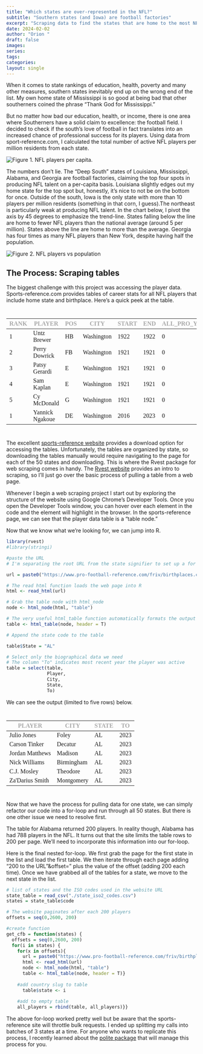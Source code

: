 ```yaml
---
title: "Which states are over-represented in the NFL?"
subtitle: "Southern states (and Iowa) are football factories"
excerpt: "Scraping data to find the states that are home to the most NFL players per capita"
date: 2024-02-02
author: "Orion "
draft: false
images:
series:
tags:
categories:
layout: single
---
```


When it comes to state rankings of education, health, poverty and many other measures, southern states inevitably end up on the wrong end of the list. My own home state of Mississippi is so good at being bad that other southerners coined the phrase “Thank God for Mississippi.”

But no matter how bad our education, health, or income, there is one area where Southerners have a solid claim to excellence: the football field. I decided to check if the south’s love of football in fact translates into an increased chance of professional success for its players. Using data from sport-reference.com, I calculated the total number of active NFL players per million residents from each state.

![Figure 1. NFL players per capita.](img/fig1_map.png)

The numbers don’t lie. The “Deep South” states of Louisiana, Mississippi, Alabama, and Georgia are football factories, claiming the top four spots in producing NFL talent on a per-capita basis. Louisiana slightly edges out my home state for the top spot but, honestly, it’s nice to not be on the bottom for once. Outside of the south, Iowa is the only state with more than 10 players per million residents (something in that corn, I guess).The northeast is particularly weak at producing NFL talent. In the chart below, I pivot the axis by 45 degrees to emphasize the trend-line. States falling below the line are home to fewer NFL players than the national average (around 5 per million). States above the line are home to more than the average. Georgia has four times as many NFL players than New York, despite having half the population.

![Figure 2. NFL players vs population](img/fig2_scatter.png)

## The Process: Scraping tables

The biggest challenge with this project was accessing the player data. Sports-reference.com provides tables of career stats for all NFL players that include home state and birthplace. Here’s a quick peek at the table.

<div id="swawbknfol" style="padding-left:0px;padding-right:0px;padding-top:10px;padding-bottom:10px;overflow-x:auto;overflow-y:auto;width:auto;height:auto;">
<style>@import url("https://fonts.googleapis.com/css2?family=Source+Sans+Pro:ital,wght@0,100;0,200;0,300;0,400;0,500;0,600;0,700;0,800;0,900;1,100;1,200;1,300;1,400;1,500;1,600;1,700;1,800;1,900&display=swap");
@import url("https://fonts.googleapis.com/css2?family=Libre+Franklin:ital,wght@0,100;0,200;0,300;0,400;0,500;0,600;0,700;0,800;0,900;1,100;1,200;1,300;1,400;1,500;1,600;1,700;1,800;1,900&display=swap");
@import url("https://fonts.googleapis.com/css2?family=Source+Sans+Pro:ital,wght@0,100;0,200;0,300;0,400;0,500;0,600;0,700;0,800;0,900;1,100;1,200;1,300;1,400;1,500;1,600;1,700;1,800;1,900&display=swap");
#swawbknfol table {
  font-family: system-ui, 'Segoe UI', Roboto, Helvetica, Arial, sans-serif, 'Apple Color Emoji', 'Segoe UI Emoji', 'Segoe UI Symbol', 'Noto Color Emoji';
  -webkit-font-smoothing: antialiased;
  -moz-osx-font-smoothing: grayscale;
}

#swawbknfol thead, #swawbknfol tbody, #swawbknfol tfoot, #swawbknfol tr, #swawbknfol td, #swawbknfol th {
  border-style: none;
}

#swawbknfol p {
  margin: 0;
  padding: 0;
}

#swawbknfol .gt_table {
  display: table;
  border-collapse: collapse;
  line-height: normal;
  margin-left: auto;
  margin-right: auto;
  color: #333333;
  font-size: 16px;
  font-weight: normal;
  font-style: normal;
  background-color: #FFFFFF;
  width: auto;
  border-top-style: none;
  border-top-width: 2px;
  border-top-color: #A8A8A8;
  border-right-style: none;
  border-right-width: 2px;
  border-right-color: #D3D3D3;
  border-bottom-style: solid;
  border-bottom-width: 2px;
  border-bottom-color: #A8A8A8;
  border-left-style: none;
  border-left-width: 2px;
  border-left-color: #D3D3D3;
}

#swawbknfol .gt_caption {
  padding-top: 4px;
  padding-bottom: 4px;
}

#swawbknfol .gt_title {
  color: #333333;
  font-size: 125%;
  font-weight: initial;
  padding-top: 4px;
  padding-bottom: 4px;
  padding-left: 5px;
  padding-right: 5px;
  border-bottom-color: #FFFFFF;
  border-bottom-width: 0;
}

#swawbknfol .gt_subtitle {
  color: #333333;
  font-size: 85%;
  font-weight: initial;
  padding-top: 3px;
  padding-bottom: 5px;
  padding-left: 5px;
  padding-right: 5px;
  border-top-color: #FFFFFF;
  border-top-width: 0;
}

#swawbknfol .gt_heading {
  background-color: #FFFFFF;
  text-align: left;
  border-bottom-color: #FFFFFF;
  border-left-style: none;
  border-left-width: 1px;
  border-left-color: #D3D3D3;
  border-right-style: none;
  border-right-width: 1px;
  border-right-color: #D3D3D3;
}

#swawbknfol .gt_bottom_border {
  border-bottom-style: none;
  border-bottom-width: 2px;
  border-bottom-color: #D3D3D3;
}

#swawbknfol .gt_col_headings {
  border-top-style: none;
  border-top-width: 2px;
  border-top-color: #D3D3D3;
  border-bottom-style: none;
  border-bottom-width: 1px;
  border-bottom-color: #334422;
  border-left-style: none;
  border-left-width: 1px;
  border-left-color: #D3D3D3;
  border-right-style: none;
  border-right-width: 1px;
  border-right-color: #D3D3D3;
}

#swawbknfol .gt_col_heading {
  color: #333333;
  background-color: #FFFFFF;
  font-size: 12px;
  font-weight: normal;
  text-transform: inherit;
  border-left-style: none;
  border-left-width: 1px;
  border-left-color: #D3D3D3;
  border-right-style: none;
  border-right-width: 1px;
  border-right-color: #D3D3D3;
  vertical-align: bottom;
  padding-top: 5px;
  padding-bottom: 6px;
  padding-left: 5px;
  padding-right: 5px;
  overflow-x: hidden;
}

#swawbknfol .gt_column_spanner_outer {
  color: #333333;
  background-color: #FFFFFF;
  font-size: 12px;
  font-weight: normal;
  text-transform: inherit;
  padding-top: 0;
  padding-bottom: 0;
  padding-left: 4px;
  padding-right: 4px;
}

#swawbknfol .gt_column_spanner_outer:first-child {
  padding-left: 0;
}

#swawbknfol .gt_column_spanner_outer:last-child {
  padding-right: 0;
}

#swawbknfol .gt_column_spanner {
  border-bottom-style: none;
  border-bottom-width: 1px;
  border-bottom-color: #334422;
  vertical-align: bottom;
  padding-top: 5px;
  padding-bottom: 5px;
  overflow-x: hidden;
  display: inline-block;
  width: 100%;
}

#swawbknfol .gt_spanner_row {
  border-bottom-style: hidden;
}

#swawbknfol .gt_group_heading {
  padding-top: 8px;
  padding-bottom: 8px;
  padding-left: 5px;
  padding-right: 5px;
  color: #333333;
  background-color: #FFFFFF;
  font-size: 100%;
  font-weight: initial;
  text-transform: inherit;
  border-top-style: solid;
  border-top-width: 2px;
  border-top-color: #D3D3D3;
  border-bottom-style: solid;
  border-bottom-width: 2px;
  border-bottom-color: #D3D3D3;
  border-left-style: none;
  border-left-width: 1px;
  border-left-color: #D3D3D3;
  border-right-style: none;
  border-right-width: 1px;
  border-right-color: #D3D3D3;
  vertical-align: middle;
  text-align: left;
}

#swawbknfol .gt_empty_group_heading {
  padding: 0.5px;
  color: #333333;
  background-color: #FFFFFF;
  font-size: 100%;
  font-weight: initial;
  border-top-style: solid;
  border-top-width: 2px;
  border-top-color: #D3D3D3;
  border-bottom-style: solid;
  border-bottom-width: 2px;
  border-bottom-color: #D3D3D3;
  vertical-align: middle;
}

#swawbknfol .gt_from_md > :first-child {
  margin-top: 0;
}

#swawbknfol .gt_from_md > :last-child {
  margin-bottom: 0;
}

#swawbknfol .gt_row {
  padding-top: 7px;
  padding-bottom: 7px;
  padding-left: 5px;
  padding-right: 5px;
  margin: 10px;
  border-top-style: solid;
  border-top-width: 1px;
  border-top-color: #D3D3D3;
  border-left-style: none;
  border-left-width: 1px;
  border-left-color: #D3D3D3;
  border-right-style: none;
  border-right-width: 1px;
  border-right-color: #D3D3D3;
  vertical-align: middle;
  overflow-x: hidden;
}

#swawbknfol .gt_stub {
  color: #333333;
  background-color: #FFFFFF;
  font-size: 100%;
  font-weight: initial;
  text-transform: inherit;
  border-right-style: solid;
  border-right-width: 2px;
  border-right-color: #D3D3D3;
  padding-left: 5px;
  padding-right: 5px;
}

#swawbknfol .gt_stub_row_group {
  color: #333333;
  background-color: #FFFFFF;
  font-size: 100%;
  font-weight: initial;
  text-transform: inherit;
  border-right-style: solid;
  border-right-width: 2px;
  border-right-color: #D3D3D3;
  padding-left: 5px;
  padding-right: 5px;
  vertical-align: top;
}

#swawbknfol .gt_row_group_first td {
  border-top-width: 2px;
}

#swawbknfol .gt_row_group_first th {
  border-top-width: 2px;
}

#swawbknfol .gt_summary_row {
  color: #333333;
  background-color: #FFFFFF;
  text-transform: inherit;
  padding-top: 8px;
  padding-bottom: 8px;
  padding-left: 5px;
  padding-right: 5px;
}

#swawbknfol .gt_first_summary_row {
  border-top-style: solid;
  border-top-color: #D3D3D3;
}

#swawbknfol .gt_first_summary_row.thick {
  border-top-width: 2px;
}

#swawbknfol .gt_last_summary_row {
  padding-top: 8px;
  padding-bottom: 8px;
  padding-left: 5px;
  padding-right: 5px;
  border-bottom-style: solid;
  border-bottom-width: 2px;
  border-bottom-color: #D3D3D3;
}

#swawbknfol .gt_grand_summary_row {
  color: #333333;
  background-color: #FFFFFF;
  text-transform: inherit;
  padding-top: 8px;
  padding-bottom: 8px;
  padding-left: 5px;
  padding-right: 5px;
}

#swawbknfol .gt_first_grand_summary_row {
  padding-top: 8px;
  padding-bottom: 8px;
  padding-left: 5px;
  padding-right: 5px;
  border-top-style: double;
  border-top-width: 6px;
  border-top-color: #D3D3D3;
}

#swawbknfol .gt_last_grand_summary_row_top {
  padding-top: 8px;
  padding-bottom: 8px;
  padding-left: 5px;
  padding-right: 5px;
  border-bottom-style: double;
  border-bottom-width: 6px;
  border-bottom-color: #D3D3D3;
}

#swawbknfol .gt_striped {
  background-color: rgba(128, 128, 128, 0.05);
}

#swawbknfol .gt_table_body {
  border-top-style: none;
  border-top-width: 2px;
  border-top-color: #D3D3D3;
  border-bottom-style: solid;
  border-bottom-width: 2px;
  border-bottom-color: #FFFFFF;
}

#swawbknfol .gt_footnotes {
  color: #333333;
  background-color: #FFFFFF;
  border-bottom-style: none;
  border-bottom-width: 2px;
  border-bottom-color: #D3D3D3;
  border-left-style: none;
  border-left-width: 2px;
  border-left-color: #D3D3D3;
  border-right-style: none;
  border-right-width: 2px;
  border-right-color: #D3D3D3;
}

#swawbknfol .gt_footnote {
  margin: 0px;
  font-size: 90%;
  padding-top: 4px;
  padding-bottom: 4px;
  padding-left: 5px;
  padding-right: 5px;
}

#swawbknfol .gt_sourcenotes {
  color: #333333;
  background-color: #FFFFFF;
  border-bottom-style: none;
  border-bottom-width: 2px;
  border-bottom-color: #D3D3D3;
  border-left-style: none;
  border-left-width: 2px;
  border-left-color: #D3D3D3;
  border-right-style: none;
  border-right-width: 2px;
  border-right-color: #D3D3D3;
}

#swawbknfol .gt_sourcenote {
  font-size: 90%;
  padding-top: 4px;
  padding-bottom: 4px;
  padding-left: 5px;
  padding-right: 5px;
}

#swawbknfol .gt_left {
  text-align: left;
}

#swawbknfol .gt_center {
  text-align: center;
}

#swawbknfol .gt_right {
  text-align: right;
  font-variant-numeric: tabular-nums;
}

#swawbknfol .gt_font_normal {
  font-weight: normal;
}

#swawbknfol .gt_font_bold {
  font-weight: bold;
}

#swawbknfol .gt_font_italic {
  font-style: italic;
}

#swawbknfol .gt_super {
  font-size: 65%;
}

#swawbknfol .gt_footnote_marks {
  font-size: 75%;
  vertical-align: 0.4em;
  position: initial;
}

#swawbknfol .gt_asterisk {
  font-size: 100%;
  vertical-align: 0;
}

#swawbknfol .gt_indent_1 {
  text-indent: 5px;
}

#swawbknfol .gt_indent_2 {
  text-indent: 10px;
}

#swawbknfol .gt_indent_3 {
  text-indent: 15px;
}

#swawbknfol .gt_indent_4 {
  text-indent: 20px;
}

#swawbknfol .gt_indent_5 {
  text-indent: 25px;
}
</style>
<table class="gt_table" data-quarto-disable-processing="false" data-quarto-bootstrap="false">
  <thead>
    <tr class="gt_col_headings">
      <th class="gt_col_heading gt_columns_bottom_border gt_right" rowspan="1" colspan="1" style="color: #A9A9A9; font-family: 'Source Sans Pro'; text-transform: uppercase;" scope="col" id="rank">rank</th>
      <th class="gt_col_heading gt_columns_bottom_border gt_left" rowspan="1" colspan="1" style="color: #A9A9A9; font-family: 'Source Sans Pro'; text-transform: uppercase;" scope="col" id="player">player</th>
      <th class="gt_col_heading gt_columns_bottom_border gt_left" rowspan="1" colspan="1" style="color: #A9A9A9; font-family: 'Source Sans Pro'; text-transform: uppercase;" scope="col" id="pos">pos</th>
      <th class="gt_col_heading gt_columns_bottom_border gt_left" rowspan="1" colspan="1" style="color: #A9A9A9; font-family: 'Source Sans Pro'; text-transform: uppercase;" scope="col" id="city">city</th>
      <th class="gt_col_heading gt_columns_bottom_border gt_right" rowspan="1" colspan="1" style="color: #A9A9A9; font-family: 'Source Sans Pro'; text-transform: uppercase;" scope="col" id="start">start</th>
      <th class="gt_col_heading gt_columns_bottom_border gt_right" rowspan="1" colspan="1" style="color: #A9A9A9; font-family: 'Source Sans Pro'; text-transform: uppercase;" scope="col" id="end">end</th>
      <th class="gt_col_heading gt_columns_bottom_border gt_right" rowspan="1" colspan="1" style="color: #A9A9A9; font-family: 'Source Sans Pro'; text-transform: uppercase;" scope="col" id="all_pro_yrs">all_pro_yrs</th>
      <th class="gt_col_heading gt_columns_bottom_border gt_right" rowspan="1" colspan="1" style="color: #A9A9A9; font-family: 'Source Sans Pro'; text-transform: uppercase;" scope="col" id="pro_bowl_yrs">pro_bowl_yrs</th>
      <th class="gt_col_heading gt_columns_bottom_border gt_right" rowspan="1" colspan="1" style="color: #A9A9A9; font-family: 'Source Sans Pro'; text-transform: uppercase;" scope="col" id="starter_yrs">starter_yrs</th>
      <th class="gt_col_heading gt_columns_bottom_border gt_right" rowspan="1" colspan="1" style="color: #A9A9A9; font-family: 'Source Sans Pro'; text-transform: uppercase;" scope="col" id="w_av">w_av</th>
      <th class="gt_col_heading gt_columns_bottom_border gt_right" rowspan="1" colspan="1" style="color: #A9A9A9; font-family: 'Source Sans Pro'; text-transform: uppercase;" scope="col" id="games">games</th>
      <th class="gt_col_heading gt_columns_bottom_border gt_right" rowspan="1" colspan="1" style="color: #A9A9A9; font-family: 'Source Sans Pro'; text-transform: uppercase;" scope="col" id="passed_cmp">passed_cmp</th>
      <th class="gt_col_heading gt_columns_bottom_border gt_right" rowspan="1" colspan="1" style="color: #A9A9A9; font-family: 'Source Sans Pro'; text-transform: uppercase;" scope="col" id="passes_att">passes_att</th>
      <th class="gt_col_heading gt_columns_bottom_border gt_right" rowspan="1" colspan="1" style="color: #A9A9A9; font-family: 'Source Sans Pro'; text-transform: uppercase;" scope="col" id="passing_yds">passing_yds</th>
      <th class="gt_col_heading gt_columns_bottom_border gt_right" rowspan="1" colspan="1" style="color: #A9A9A9; font-family: 'Source Sans Pro'; text-transform: uppercase;" scope="col" id="passing_tds">passing_tds</th>
      <th class="gt_col_heading gt_columns_bottom_border gt_right" rowspan="1" colspan="1" style="color: #A9A9A9; font-family: 'Source Sans Pro'; text-transform: uppercase;" scope="col" id="longest_pass">longest_pass</th>
      <th class="gt_col_heading gt_columns_bottom_border gt_right" rowspan="1" colspan="1" style="color: #A9A9A9; font-family: 'Source Sans Pro'; text-transform: uppercase;" scope="col" id="int">int</th>
      <th class="gt_col_heading gt_columns_bottom_border gt_right" rowspan="1" colspan="1" style="color: #A9A9A9; font-family: 'Source Sans Pro'; text-transform: uppercase;" scope="col" id="sacked">sacked</th>
      <th class="gt_col_heading gt_columns_bottom_border gt_right" rowspan="1" colspan="1" style="color: #A9A9A9; font-family: 'Source Sans Pro'; text-transform: uppercase;" scope="col" id="sacked_lost_yds">sacked_lost_yds</th>
      <th class="gt_col_heading gt_columns_bottom_border gt_right" rowspan="1" colspan="1" style="color: #A9A9A9; font-family: 'Source Sans Pro'; text-transform: uppercase;" scope="col" id="rush_att">rush_att</th>
      <th class="gt_col_heading gt_columns_bottom_border gt_right" rowspan="1" colspan="1" style="color: #A9A9A9; font-family: 'Source Sans Pro'; text-transform: uppercase;" scope="col" id="rush_yds">rush_yds</th>
      <th class="gt_col_heading gt_columns_bottom_border gt_right" rowspan="1" colspan="1" style="color: #A9A9A9; font-family: 'Source Sans Pro'; text-transform: uppercase;" scope="col" id="rush_tds">rush_tds</th>
      <th class="gt_col_heading gt_columns_bottom_border gt_right" rowspan="1" colspan="1" style="color: #A9A9A9; font-family: 'Source Sans Pro'; text-transform: uppercase;" scope="col" id="longest_rush">longest_rush</th>
      <th class="gt_col_heading gt_columns_bottom_border gt_right" rowspan="1" colspan="1" style="color: #A9A9A9; font-family: 'Source Sans Pro'; text-transform: uppercase;" scope="col" id="rec">rec</th>
      <th class="gt_col_heading gt_columns_bottom_border gt_right" rowspan="1" colspan="1" style="color: #A9A9A9; font-family: 'Source Sans Pro'; text-transform: uppercase;" scope="col" id="rec_yds">rec_yds</th>
      <th class="gt_col_heading gt_columns_bottom_border gt_right" rowspan="1" colspan="1" style="color: #A9A9A9; font-family: 'Source Sans Pro'; text-transform: uppercase;" scope="col" id="rec_tds">rec_tds</th>
      <th class="gt_col_heading gt_columns_bottom_border gt_right" rowspan="1" colspan="1" style="color: #A9A9A9; font-family: 'Source Sans Pro'; text-transform: uppercase;" scope="col" id="longest_rec">longest_rec</th>
      <th class="gt_col_heading gt_columns_bottom_border gt_left" rowspan="1" colspan="1" style="color: #A9A9A9; font-family: 'Source Sans Pro'; text-transform: uppercase;" scope="col" id="state">state</th>
    </tr>
  </thead>
  <tbody class="gt_table_body">
    <tr><td headers="rank" class="gt_row gt_right" style="font-family: 'Source Sans Pro'; font-weight: 400;">1</td>
<td headers="player" class="gt_row gt_left" style="font-family: 'Source Sans Pro'; font-weight: 400;">Untz Brewer</td>
<td headers="pos" class="gt_row gt_left" style="font-family: 'Source Sans Pro'; font-weight: 400;">HB</td>
<td headers="city" class="gt_row gt_left" style="font-family: 'Source Sans Pro'; font-weight: 400;">Washington</td>
<td headers="start" class="gt_row gt_right" style="font-family: 'Source Sans Pro'; font-weight: 400;">1922</td>
<td headers="end" class="gt_row gt_right" style="font-family: 'Source Sans Pro'; font-weight: 400;">1922</td>
<td headers="all_pro_yrs" class="gt_row gt_right" style="font-family: 'Source Sans Pro'; font-weight: 400;">0</td>
<td headers="pro_bowl_yrs" class="gt_row gt_right" style="font-family: 'Source Sans Pro'; font-weight: 400;">0</td>
<td headers="starter_yrs" class="gt_row gt_right" style="font-family: 'Source Sans Pro'; font-weight: 400;">0</td>
<td headers="w_av" class="gt_row gt_right" style="font-family: 'Source Sans Pro'; font-weight: 400;">0</td>
<td headers="games" class="gt_row gt_right" style="font-family: 'Source Sans Pro'; font-weight: 400;">8</td>
<td headers="passed_cmp" class="gt_row gt_right" style="font-family: 'Source Sans Pro'; font-weight: 400;">NA</td>
<td headers="passes_att" class="gt_row gt_right" style="font-family: 'Source Sans Pro'; font-weight: 400;">NA</td>
<td headers="passing_yds" class="gt_row gt_right" style="font-family: 'Source Sans Pro'; font-weight: 400;">NA</td>
<td headers="passing_tds" class="gt_row gt_right" style="font-family: 'Source Sans Pro'; font-weight: 400;">0</td>
<td headers="longest_pass" class="gt_row gt_right" style="font-family: 'Source Sans Pro'; font-weight: 400;">NA</td>
<td headers="int" class="gt_row gt_right" style="font-family: 'Source Sans Pro'; font-weight: 400;">NA</td>
<td headers="sacked" class="gt_row gt_right" style="font-family: 'Source Sans Pro'; font-weight: 400;">NA</td>
<td headers="sacked_lost_yds" class="gt_row gt_right" style="font-family: 'Source Sans Pro'; font-weight: 400;">NA</td>
<td headers="rush_att" class="gt_row gt_right" style="font-family: 'Source Sans Pro'; font-weight: 400;">0</td>
<td headers="rush_yds" class="gt_row gt_right" style="font-family: 'Source Sans Pro'; font-weight: 400;">0</td>
<td headers="rush_tds" class="gt_row gt_right" style="font-family: 'Source Sans Pro'; font-weight: 400;">1</td>
<td headers="longest_rush" class="gt_row gt_right" style="font-family: 'Source Sans Pro'; font-weight: 400;">0</td>
<td headers="rec" class="gt_row gt_right" style="font-family: 'Source Sans Pro'; font-weight: 400;">NA</td>
<td headers="rec_yds" class="gt_row gt_right" style="font-family: 'Source Sans Pro'; font-weight: 400;">NA</td>
<td headers="rec_tds" class="gt_row gt_right" style="font-family: 'Source Sans Pro'; font-weight: 400;">0</td>
<td headers="longest_rec" class="gt_row gt_right" style="font-family: 'Source Sans Pro'; font-weight: 400;">NA</td>
<td headers="state" class="gt_row gt_left" style="font-family: 'Source Sans Pro'; font-weight: 400;">DC</td></tr>
    <tr><td headers="rank" class="gt_row gt_right" style="font-family: 'Source Sans Pro'; font-weight: 400;">2</td>
<td headers="player" class="gt_row gt_left" style="font-family: 'Source Sans Pro'; font-weight: 400;">Perry Dowrick</td>
<td headers="pos" class="gt_row gt_left" style="font-family: 'Source Sans Pro'; font-weight: 400;">FB</td>
<td headers="city" class="gt_row gt_left" style="font-family: 'Source Sans Pro'; font-weight: 400;">Washington</td>
<td headers="start" class="gt_row gt_right" style="font-family: 'Source Sans Pro'; font-weight: 400;">1921</td>
<td headers="end" class="gt_row gt_right" style="font-family: 'Source Sans Pro'; font-weight: 400;">1921</td>
<td headers="all_pro_yrs" class="gt_row gt_right" style="font-family: 'Source Sans Pro'; font-weight: 400;">0</td>
<td headers="pro_bowl_yrs" class="gt_row gt_right" style="font-family: 'Source Sans Pro'; font-weight: 400;">0</td>
<td headers="starter_yrs" class="gt_row gt_right" style="font-family: 'Source Sans Pro'; font-weight: 400;">0</td>
<td headers="w_av" class="gt_row gt_right" style="font-family: 'Source Sans Pro'; font-weight: 400;">0</td>
<td headers="games" class="gt_row gt_right" style="font-family: 'Source Sans Pro'; font-weight: 400;">2</td>
<td headers="passed_cmp" class="gt_row gt_right" style="font-family: 'Source Sans Pro'; font-weight: 400;">NA</td>
<td headers="passes_att" class="gt_row gt_right" style="font-family: 'Source Sans Pro'; font-weight: 400;">NA</td>
<td headers="passing_yds" class="gt_row gt_right" style="font-family: 'Source Sans Pro'; font-weight: 400;">NA</td>
<td headers="passing_tds" class="gt_row gt_right" style="font-family: 'Source Sans Pro'; font-weight: 400;">0</td>
<td headers="longest_pass" class="gt_row gt_right" style="font-family: 'Source Sans Pro'; font-weight: 400;">NA</td>
<td headers="int" class="gt_row gt_right" style="font-family: 'Source Sans Pro'; font-weight: 400;">NA</td>
<td headers="sacked" class="gt_row gt_right" style="font-family: 'Source Sans Pro'; font-weight: 400;">NA</td>
<td headers="sacked_lost_yds" class="gt_row gt_right" style="font-family: 'Source Sans Pro'; font-weight: 400;">NA</td>
<td headers="rush_att" class="gt_row gt_right" style="font-family: 'Source Sans Pro'; font-weight: 400;">NA</td>
<td headers="rush_yds" class="gt_row gt_right" style="font-family: 'Source Sans Pro'; font-weight: 400;">NA</td>
<td headers="rush_tds" class="gt_row gt_right" style="font-family: 'Source Sans Pro'; font-weight: 400;">0</td>
<td headers="longest_rush" class="gt_row gt_right" style="font-family: 'Source Sans Pro'; font-weight: 400;">NA</td>
<td headers="rec" class="gt_row gt_right" style="font-family: 'Source Sans Pro'; font-weight: 400;">NA</td>
<td headers="rec_yds" class="gt_row gt_right" style="font-family: 'Source Sans Pro'; font-weight: 400;">NA</td>
<td headers="rec_tds" class="gt_row gt_right" style="font-family: 'Source Sans Pro'; font-weight: 400;">0</td>
<td headers="longest_rec" class="gt_row gt_right" style="font-family: 'Source Sans Pro'; font-weight: 400;">NA</td>
<td headers="state" class="gt_row gt_left" style="font-family: 'Source Sans Pro'; font-weight: 400;">DC</td></tr>
    <tr><td headers="rank" class="gt_row gt_right" style="font-family: 'Source Sans Pro'; font-weight: 400;">3</td>
<td headers="player" class="gt_row gt_left" style="font-family: 'Source Sans Pro'; font-weight: 400;">Patsy Gerardi</td>
<td headers="pos" class="gt_row gt_left" style="font-family: 'Source Sans Pro'; font-weight: 400;">E</td>
<td headers="city" class="gt_row gt_left" style="font-family: 'Source Sans Pro'; font-weight: 400;">Washington</td>
<td headers="start" class="gt_row gt_right" style="font-family: 'Source Sans Pro'; font-weight: 400;">1921</td>
<td headers="end" class="gt_row gt_right" style="font-family: 'Source Sans Pro'; font-weight: 400;">1921</td>
<td headers="all_pro_yrs" class="gt_row gt_right" style="font-family: 'Source Sans Pro'; font-weight: 400;">0</td>
<td headers="pro_bowl_yrs" class="gt_row gt_right" style="font-family: 'Source Sans Pro'; font-weight: 400;">0</td>
<td headers="starter_yrs" class="gt_row gt_right" style="font-family: 'Source Sans Pro'; font-weight: 400;">0</td>
<td headers="w_av" class="gt_row gt_right" style="font-family: 'Source Sans Pro'; font-weight: 400;">0</td>
<td headers="games" class="gt_row gt_right" style="font-family: 'Source Sans Pro'; font-weight: 400;">1</td>
<td headers="passed_cmp" class="gt_row gt_right" style="font-family: 'Source Sans Pro'; font-weight: 400;">NA</td>
<td headers="passes_att" class="gt_row gt_right" style="font-family: 'Source Sans Pro'; font-weight: 400;">NA</td>
<td headers="passing_yds" class="gt_row gt_right" style="font-family: 'Source Sans Pro'; font-weight: 400;">NA</td>
<td headers="passing_tds" class="gt_row gt_right" style="font-family: 'Source Sans Pro'; font-weight: 400;">0</td>
<td headers="longest_pass" class="gt_row gt_right" style="font-family: 'Source Sans Pro'; font-weight: 400;">NA</td>
<td headers="int" class="gt_row gt_right" style="font-family: 'Source Sans Pro'; font-weight: 400;">NA</td>
<td headers="sacked" class="gt_row gt_right" style="font-family: 'Source Sans Pro'; font-weight: 400;">NA</td>
<td headers="sacked_lost_yds" class="gt_row gt_right" style="font-family: 'Source Sans Pro'; font-weight: 400;">NA</td>
<td headers="rush_att" class="gt_row gt_right" style="font-family: 'Source Sans Pro'; font-weight: 400;">NA</td>
<td headers="rush_yds" class="gt_row gt_right" style="font-family: 'Source Sans Pro'; font-weight: 400;">NA</td>
<td headers="rush_tds" class="gt_row gt_right" style="font-family: 'Source Sans Pro'; font-weight: 400;">0</td>
<td headers="longest_rush" class="gt_row gt_right" style="font-family: 'Source Sans Pro'; font-weight: 400;">NA</td>
<td headers="rec" class="gt_row gt_right" style="font-family: 'Source Sans Pro'; font-weight: 400;">NA</td>
<td headers="rec_yds" class="gt_row gt_right" style="font-family: 'Source Sans Pro'; font-weight: 400;">NA</td>
<td headers="rec_tds" class="gt_row gt_right" style="font-family: 'Source Sans Pro'; font-weight: 400;">0</td>
<td headers="longest_rec" class="gt_row gt_right" style="font-family: 'Source Sans Pro'; font-weight: 400;">NA</td>
<td headers="state" class="gt_row gt_left" style="font-family: 'Source Sans Pro'; font-weight: 400;">DC</td></tr>
    <tr><td headers="rank" class="gt_row gt_right" style="font-family: 'Source Sans Pro'; font-weight: 400;">4</td>
<td headers="player" class="gt_row gt_left" style="font-family: 'Source Sans Pro'; font-weight: 400;">Sam Kaplan</td>
<td headers="pos" class="gt_row gt_left" style="font-family: 'Source Sans Pro'; font-weight: 400;">E</td>
<td headers="city" class="gt_row gt_left" style="font-family: 'Source Sans Pro'; font-weight: 400;">Washington</td>
<td headers="start" class="gt_row gt_right" style="font-family: 'Source Sans Pro'; font-weight: 400;">1921</td>
<td headers="end" class="gt_row gt_right" style="font-family: 'Source Sans Pro'; font-weight: 400;">1921</td>
<td headers="all_pro_yrs" class="gt_row gt_right" style="font-family: 'Source Sans Pro'; font-weight: 400;">0</td>
<td headers="pro_bowl_yrs" class="gt_row gt_right" style="font-family: 'Source Sans Pro'; font-weight: 400;">0</td>
<td headers="starter_yrs" class="gt_row gt_right" style="font-family: 'Source Sans Pro'; font-weight: 400;">0</td>
<td headers="w_av" class="gt_row gt_right" style="font-family: 'Source Sans Pro'; font-weight: 400;">0</td>
<td headers="games" class="gt_row gt_right" style="font-family: 'Source Sans Pro'; font-weight: 400;">1</td>
<td headers="passed_cmp" class="gt_row gt_right" style="font-family: 'Source Sans Pro'; font-weight: 400;">NA</td>
<td headers="passes_att" class="gt_row gt_right" style="font-family: 'Source Sans Pro'; font-weight: 400;">NA</td>
<td headers="passing_yds" class="gt_row gt_right" style="font-family: 'Source Sans Pro'; font-weight: 400;">NA</td>
<td headers="passing_tds" class="gt_row gt_right" style="font-family: 'Source Sans Pro'; font-weight: 400;">0</td>
<td headers="longest_pass" class="gt_row gt_right" style="font-family: 'Source Sans Pro'; font-weight: 400;">NA</td>
<td headers="int" class="gt_row gt_right" style="font-family: 'Source Sans Pro'; font-weight: 400;">NA</td>
<td headers="sacked" class="gt_row gt_right" style="font-family: 'Source Sans Pro'; font-weight: 400;">NA</td>
<td headers="sacked_lost_yds" class="gt_row gt_right" style="font-family: 'Source Sans Pro'; font-weight: 400;">NA</td>
<td headers="rush_att" class="gt_row gt_right" style="font-family: 'Source Sans Pro'; font-weight: 400;">NA</td>
<td headers="rush_yds" class="gt_row gt_right" style="font-family: 'Source Sans Pro'; font-weight: 400;">NA</td>
<td headers="rush_tds" class="gt_row gt_right" style="font-family: 'Source Sans Pro'; font-weight: 400;">0</td>
<td headers="longest_rush" class="gt_row gt_right" style="font-family: 'Source Sans Pro'; font-weight: 400;">NA</td>
<td headers="rec" class="gt_row gt_right" style="font-family: 'Source Sans Pro'; font-weight: 400;">NA</td>
<td headers="rec_yds" class="gt_row gt_right" style="font-family: 'Source Sans Pro'; font-weight: 400;">NA</td>
<td headers="rec_tds" class="gt_row gt_right" style="font-family: 'Source Sans Pro'; font-weight: 400;">0</td>
<td headers="longest_rec" class="gt_row gt_right" style="font-family: 'Source Sans Pro'; font-weight: 400;">NA</td>
<td headers="state" class="gt_row gt_left" style="font-family: 'Source Sans Pro'; font-weight: 400;">DC</td></tr>
    <tr><td headers="rank" class="gt_row gt_right" style="font-family: 'Source Sans Pro'; font-weight: 400;">5</td>
<td headers="player" class="gt_row gt_left" style="font-family: 'Source Sans Pro'; font-weight: 400;">Cy McDonald</td>
<td headers="pos" class="gt_row gt_left" style="font-family: 'Source Sans Pro'; font-weight: 400;">G</td>
<td headers="city" class="gt_row gt_left" style="font-family: 'Source Sans Pro'; font-weight: 400;">Washington</td>
<td headers="start" class="gt_row gt_right" style="font-family: 'Source Sans Pro'; font-weight: 400;">1921</td>
<td headers="end" class="gt_row gt_right" style="font-family: 'Source Sans Pro'; font-weight: 400;">1921</td>
<td headers="all_pro_yrs" class="gt_row gt_right" style="font-family: 'Source Sans Pro'; font-weight: 400;">0</td>
<td headers="pro_bowl_yrs" class="gt_row gt_right" style="font-family: 'Source Sans Pro'; font-weight: 400;">0</td>
<td headers="starter_yrs" class="gt_row gt_right" style="font-family: 'Source Sans Pro'; font-weight: 400;">1</td>
<td headers="w_av" class="gt_row gt_right" style="font-family: 'Source Sans Pro'; font-weight: 400;">0</td>
<td headers="games" class="gt_row gt_right" style="font-family: 'Source Sans Pro'; font-weight: 400;">3</td>
<td headers="passed_cmp" class="gt_row gt_right" style="font-family: 'Source Sans Pro'; font-weight: 400;">NA</td>
<td headers="passes_att" class="gt_row gt_right" style="font-family: 'Source Sans Pro'; font-weight: 400;">NA</td>
<td headers="passing_yds" class="gt_row gt_right" style="font-family: 'Source Sans Pro'; font-weight: 400;">NA</td>
<td headers="passing_tds" class="gt_row gt_right" style="font-family: 'Source Sans Pro'; font-weight: 400;">0</td>
<td headers="longest_pass" class="gt_row gt_right" style="font-family: 'Source Sans Pro'; font-weight: 400;">NA</td>
<td headers="int" class="gt_row gt_right" style="font-family: 'Source Sans Pro'; font-weight: 400;">NA</td>
<td headers="sacked" class="gt_row gt_right" style="font-family: 'Source Sans Pro'; font-weight: 400;">NA</td>
<td headers="sacked_lost_yds" class="gt_row gt_right" style="font-family: 'Source Sans Pro'; font-weight: 400;">NA</td>
<td headers="rush_att" class="gt_row gt_right" style="font-family: 'Source Sans Pro'; font-weight: 400;">NA</td>
<td headers="rush_yds" class="gt_row gt_right" style="font-family: 'Source Sans Pro'; font-weight: 400;">NA</td>
<td headers="rush_tds" class="gt_row gt_right" style="font-family: 'Source Sans Pro'; font-weight: 400;">0</td>
<td headers="longest_rush" class="gt_row gt_right" style="font-family: 'Source Sans Pro'; font-weight: 400;">NA</td>
<td headers="rec" class="gt_row gt_right" style="font-family: 'Source Sans Pro'; font-weight: 400;">NA</td>
<td headers="rec_yds" class="gt_row gt_right" style="font-family: 'Source Sans Pro'; font-weight: 400;">NA</td>
<td headers="rec_tds" class="gt_row gt_right" style="font-family: 'Source Sans Pro'; font-weight: 400;">0</td>
<td headers="longest_rec" class="gt_row gt_right" style="font-family: 'Source Sans Pro'; font-weight: 400;">NA</td>
<td headers="state" class="gt_row gt_left" style="font-family: 'Source Sans Pro'; font-weight: 400;">DC</td></tr>
    <tr><td headers="rank" class="gt_row gt_right" style="font-family: 'Source Sans Pro'; font-weight: 400;">1</td>
<td headers="player" class="gt_row gt_left" style="font-family: 'Source Sans Pro'; font-weight: 400;">Yannick Ngakoue</td>
<td headers="pos" class="gt_row gt_left" style="font-family: 'Source Sans Pro'; font-weight: 400;">DE</td>
<td headers="city" class="gt_row gt_left" style="font-family: 'Source Sans Pro'; font-weight: 400;">Washington</td>
<td headers="start" class="gt_row gt_right" style="font-family: 'Source Sans Pro'; font-weight: 400;">2016</td>
<td headers="end" class="gt_row gt_right" style="font-family: 'Source Sans Pro'; font-weight: 400;">2023</td>
<td headers="all_pro_yrs" class="gt_row gt_right" style="font-family: 'Source Sans Pro'; font-weight: 400;">0</td>
<td headers="pro_bowl_yrs" class="gt_row gt_right" style="font-family: 'Source Sans Pro'; font-weight: 400;">1</td>
<td headers="starter_yrs" class="gt_row gt_right" style="font-family: 'Source Sans Pro'; font-weight: 400;">7</td>
<td headers="w_av" class="gt_row gt_right" style="font-family: 'Source Sans Pro'; font-weight: 400;">46</td>
<td headers="games" class="gt_row gt_right" style="font-family: 'Source Sans Pro'; font-weight: 400;">123</td>
<td headers="passed_cmp" class="gt_row gt_right" style="font-family: 'Source Sans Pro'; font-weight: 400;">NA</td>
<td headers="passes_att" class="gt_row gt_right" style="font-family: 'Source Sans Pro'; font-weight: 400;">NA</td>
<td headers="passing_yds" class="gt_row gt_right" style="font-family: 'Source Sans Pro'; font-weight: 400;">NA</td>
<td headers="passing_tds" class="gt_row gt_right" style="font-family: 'Source Sans Pro'; font-weight: 400;">0</td>
<td headers="longest_pass" class="gt_row gt_right" style="font-family: 'Source Sans Pro'; font-weight: 400;">NA</td>
<td headers="int" class="gt_row gt_right" style="font-family: 'Source Sans Pro'; font-weight: 400;">NA</td>
<td headers="sacked" class="gt_row gt_right" style="font-family: 'Source Sans Pro'; font-weight: 400;">NA</td>
<td headers="sacked_lost_yds" class="gt_row gt_right" style="font-family: 'Source Sans Pro'; font-weight: 400;">NA</td>
<td headers="rush_att" class="gt_row gt_right" style="font-family: 'Source Sans Pro'; font-weight: 400;">NA</td>
<td headers="rush_yds" class="gt_row gt_right" style="font-family: 'Source Sans Pro'; font-weight: 400;">NA</td>
<td headers="rush_tds" class="gt_row gt_right" style="font-family: 'Source Sans Pro'; font-weight: 400;">0</td>
<td headers="longest_rush" class="gt_row gt_right" style="font-family: 'Source Sans Pro'; font-weight: 400;">NA</td>
<td headers="rec" class="gt_row gt_right" style="font-family: 'Source Sans Pro'; font-weight: 400;">NA</td>
<td headers="rec_yds" class="gt_row gt_right" style="font-family: 'Source Sans Pro'; font-weight: 400;">NA</td>
<td headers="rec_tds" class="gt_row gt_right" style="font-family: 'Source Sans Pro'; font-weight: 400;">0</td>
<td headers="longest_rec" class="gt_row gt_right" style="font-family: 'Source Sans Pro'; font-weight: 400;">NA</td>
<td headers="state" class="gt_row gt_left" style="font-family: 'Source Sans Pro'; font-weight: 400;">DC</td></tr>
  </tbody>
  
  
</table>
</div>

The excellent [sports-reference website](https://www.sports-reference.com/) provides a download option for accessing the tables. Unfortunately, the tables are organized by state, so downloading the tables manually would require navigating to the page for each of the 50 states and downloading. This is where the Rvest package for web scraping comes in handy. The [Rvest website](https://rvest.tidyverse.org/articles/rvest.html) provides an intro to scraping, so I’ll just go over the basic process of pulling a table from a web page.

Whenever I begin a web scraping project I start out by exploring the structure of the website using Google Chrome’s Developer Tools. Once you open the Developer Tools window, you can hover over each element in the code and the element will highlight in the browser. In the sports-reference page, we can see that the player data table is a “table node.”

Now that we know what we’re looking for, we can jump into R.

``` r
library(rvest)
#library(stringi)

#paste the URL 
# I'm separating the root URL from the state signifier to set up a for loop for later

url = paste0("https://www.pro-football-reference.com/friv/birthplaces.cgi?country=USA&state=", "AL")

# The read html function loads the web page into R
html <- read_html(url)

# Grab the table node with html_node
node <- html_node(html, "table")

# The very useful html_table function automatically formats the output as a data frame
table <- html_table(node, header = T)

# Append the state code to the table

table$State = "AL"

# Select only the biographical data we need
# The column "To" indicates most recent year the player was active
table = select(table, 
               Player, 
               City, 
               State, 
               To)
```

We can see the output (limited to five rows) below.

<div id="ztgbwltzbo" style="padding-left:0px;padding-right:0px;padding-top:10px;padding-bottom:10px;overflow-x:auto;overflow-y:auto;width:auto;height:auto;">
<style>@import url("https://fonts.googleapis.com/css2?family=Source+Sans+Pro:ital,wght@0,100;0,200;0,300;0,400;0,500;0,600;0,700;0,800;0,900;1,100;1,200;1,300;1,400;1,500;1,600;1,700;1,800;1,900&display=swap");
@import url("https://fonts.googleapis.com/css2?family=Libre+Franklin:ital,wght@0,100;0,200;0,300;0,400;0,500;0,600;0,700;0,800;0,900;1,100;1,200;1,300;1,400;1,500;1,600;1,700;1,800;1,900&display=swap");
@import url("https://fonts.googleapis.com/css2?family=Source+Sans+Pro:ital,wght@0,100;0,200;0,300;0,400;0,500;0,600;0,700;0,800;0,900;1,100;1,200;1,300;1,400;1,500;1,600;1,700;1,800;1,900&display=swap");
#ztgbwltzbo table {
  font-family: system-ui, 'Segoe UI', Roboto, Helvetica, Arial, sans-serif, 'Apple Color Emoji', 'Segoe UI Emoji', 'Segoe UI Symbol', 'Noto Color Emoji';
  -webkit-font-smoothing: antialiased;
  -moz-osx-font-smoothing: grayscale;
}

#ztgbwltzbo thead, #ztgbwltzbo tbody, #ztgbwltzbo tfoot, #ztgbwltzbo tr, #ztgbwltzbo td, #ztgbwltzbo th {
  border-style: none;
}

#ztgbwltzbo p {
  margin: 0;
  padding: 0;
}

#ztgbwltzbo .gt_table {
  display: table;
  border-collapse: collapse;
  line-height: normal;
  margin-left: auto;
  margin-right: auto;
  color: #333333;
  font-size: 16px;
  font-weight: normal;
  font-style: normal;
  background-color: #FFFFFF;
  width: auto;
  border-top-style: none;
  border-top-width: 2px;
  border-top-color: #A8A8A8;
  border-right-style: none;
  border-right-width: 2px;
  border-right-color: #D3D3D3;
  border-bottom-style: solid;
  border-bottom-width: 2px;
  border-bottom-color: #A8A8A8;
  border-left-style: none;
  border-left-width: 2px;
  border-left-color: #D3D3D3;
}

#ztgbwltzbo .gt_caption {
  padding-top: 4px;
  padding-bottom: 4px;
}

#ztgbwltzbo .gt_title {
  color: #333333;
  font-size: 125%;
  font-weight: initial;
  padding-top: 4px;
  padding-bottom: 4px;
  padding-left: 5px;
  padding-right: 5px;
  border-bottom-color: #FFFFFF;
  border-bottom-width: 0;
}

#ztgbwltzbo .gt_subtitle {
  color: #333333;
  font-size: 85%;
  font-weight: initial;
  padding-top: 3px;
  padding-bottom: 5px;
  padding-left: 5px;
  padding-right: 5px;
  border-top-color: #FFFFFF;
  border-top-width: 0;
}

#ztgbwltzbo .gt_heading {
  background-color: #FFFFFF;
  text-align: left;
  border-bottom-color: #FFFFFF;
  border-left-style: none;
  border-left-width: 1px;
  border-left-color: #D3D3D3;
  border-right-style: none;
  border-right-width: 1px;
  border-right-color: #D3D3D3;
}

#ztgbwltzbo .gt_bottom_border {
  border-bottom-style: none;
  border-bottom-width: 2px;
  border-bottom-color: #D3D3D3;
}

#ztgbwltzbo .gt_col_headings {
  border-top-style: none;
  border-top-width: 2px;
  border-top-color: #D3D3D3;
  border-bottom-style: none;
  border-bottom-width: 1px;
  border-bottom-color: #334422;
  border-left-style: none;
  border-left-width: 1px;
  border-left-color: #D3D3D3;
  border-right-style: none;
  border-right-width: 1px;
  border-right-color: #D3D3D3;
}

#ztgbwltzbo .gt_col_heading {
  color: #333333;
  background-color: #FFFFFF;
  font-size: 12px;
  font-weight: normal;
  text-transform: inherit;
  border-left-style: none;
  border-left-width: 1px;
  border-left-color: #D3D3D3;
  border-right-style: none;
  border-right-width: 1px;
  border-right-color: #D3D3D3;
  vertical-align: bottom;
  padding-top: 5px;
  padding-bottom: 6px;
  padding-left: 5px;
  padding-right: 5px;
  overflow-x: hidden;
}

#ztgbwltzbo .gt_column_spanner_outer {
  color: #333333;
  background-color: #FFFFFF;
  font-size: 12px;
  font-weight: normal;
  text-transform: inherit;
  padding-top: 0;
  padding-bottom: 0;
  padding-left: 4px;
  padding-right: 4px;
}

#ztgbwltzbo .gt_column_spanner_outer:first-child {
  padding-left: 0;
}

#ztgbwltzbo .gt_column_spanner_outer:last-child {
  padding-right: 0;
}

#ztgbwltzbo .gt_column_spanner {
  border-bottom-style: none;
  border-bottom-width: 1px;
  border-bottom-color: #334422;
  vertical-align: bottom;
  padding-top: 5px;
  padding-bottom: 5px;
  overflow-x: hidden;
  display: inline-block;
  width: 100%;
}

#ztgbwltzbo .gt_spanner_row {
  border-bottom-style: hidden;
}

#ztgbwltzbo .gt_group_heading {
  padding-top: 8px;
  padding-bottom: 8px;
  padding-left: 5px;
  padding-right: 5px;
  color: #333333;
  background-color: #FFFFFF;
  font-size: 100%;
  font-weight: initial;
  text-transform: inherit;
  border-top-style: solid;
  border-top-width: 2px;
  border-top-color: #D3D3D3;
  border-bottom-style: solid;
  border-bottom-width: 2px;
  border-bottom-color: #D3D3D3;
  border-left-style: none;
  border-left-width: 1px;
  border-left-color: #D3D3D3;
  border-right-style: none;
  border-right-width: 1px;
  border-right-color: #D3D3D3;
  vertical-align: middle;
  text-align: left;
}

#ztgbwltzbo .gt_empty_group_heading {
  padding: 0.5px;
  color: #333333;
  background-color: #FFFFFF;
  font-size: 100%;
  font-weight: initial;
  border-top-style: solid;
  border-top-width: 2px;
  border-top-color: #D3D3D3;
  border-bottom-style: solid;
  border-bottom-width: 2px;
  border-bottom-color: #D3D3D3;
  vertical-align: middle;
}

#ztgbwltzbo .gt_from_md > :first-child {
  margin-top: 0;
}

#ztgbwltzbo .gt_from_md > :last-child {
  margin-bottom: 0;
}

#ztgbwltzbo .gt_row {
  padding-top: 7px;
  padding-bottom: 7px;
  padding-left: 5px;
  padding-right: 5px;
  margin: 10px;
  border-top-style: solid;
  border-top-width: 1px;
  border-top-color: #D3D3D3;
  border-left-style: none;
  border-left-width: 1px;
  border-left-color: #D3D3D3;
  border-right-style: none;
  border-right-width: 1px;
  border-right-color: #D3D3D3;
  vertical-align: middle;
  overflow-x: hidden;
}

#ztgbwltzbo .gt_stub {
  color: #333333;
  background-color: #FFFFFF;
  font-size: 100%;
  font-weight: initial;
  text-transform: inherit;
  border-right-style: solid;
  border-right-width: 2px;
  border-right-color: #D3D3D3;
  padding-left: 5px;
  padding-right: 5px;
}

#ztgbwltzbo .gt_stub_row_group {
  color: #333333;
  background-color: #FFFFFF;
  font-size: 100%;
  font-weight: initial;
  text-transform: inherit;
  border-right-style: solid;
  border-right-width: 2px;
  border-right-color: #D3D3D3;
  padding-left: 5px;
  padding-right: 5px;
  vertical-align: top;
}

#ztgbwltzbo .gt_row_group_first td {
  border-top-width: 2px;
}

#ztgbwltzbo .gt_row_group_first th {
  border-top-width: 2px;
}

#ztgbwltzbo .gt_summary_row {
  color: #333333;
  background-color: #FFFFFF;
  text-transform: inherit;
  padding-top: 8px;
  padding-bottom: 8px;
  padding-left: 5px;
  padding-right: 5px;
}

#ztgbwltzbo .gt_first_summary_row {
  border-top-style: solid;
  border-top-color: #D3D3D3;
}

#ztgbwltzbo .gt_first_summary_row.thick {
  border-top-width: 2px;
}

#ztgbwltzbo .gt_last_summary_row {
  padding-top: 8px;
  padding-bottom: 8px;
  padding-left: 5px;
  padding-right: 5px;
  border-bottom-style: solid;
  border-bottom-width: 2px;
  border-bottom-color: #D3D3D3;
}

#ztgbwltzbo .gt_grand_summary_row {
  color: #333333;
  background-color: #FFFFFF;
  text-transform: inherit;
  padding-top: 8px;
  padding-bottom: 8px;
  padding-left: 5px;
  padding-right: 5px;
}

#ztgbwltzbo .gt_first_grand_summary_row {
  padding-top: 8px;
  padding-bottom: 8px;
  padding-left: 5px;
  padding-right: 5px;
  border-top-style: double;
  border-top-width: 6px;
  border-top-color: #D3D3D3;
}

#ztgbwltzbo .gt_last_grand_summary_row_top {
  padding-top: 8px;
  padding-bottom: 8px;
  padding-left: 5px;
  padding-right: 5px;
  border-bottom-style: double;
  border-bottom-width: 6px;
  border-bottom-color: #D3D3D3;
}

#ztgbwltzbo .gt_striped {
  background-color: rgba(128, 128, 128, 0.05);
}

#ztgbwltzbo .gt_table_body {
  border-top-style: none;
  border-top-width: 2px;
  border-top-color: #D3D3D3;
  border-bottom-style: solid;
  border-bottom-width: 2px;
  border-bottom-color: #FFFFFF;
}

#ztgbwltzbo .gt_footnotes {
  color: #333333;
  background-color: #FFFFFF;
  border-bottom-style: none;
  border-bottom-width: 2px;
  border-bottom-color: #D3D3D3;
  border-left-style: none;
  border-left-width: 2px;
  border-left-color: #D3D3D3;
  border-right-style: none;
  border-right-width: 2px;
  border-right-color: #D3D3D3;
}

#ztgbwltzbo .gt_footnote {
  margin: 0px;
  font-size: 90%;
  padding-top: 4px;
  padding-bottom: 4px;
  padding-left: 5px;
  padding-right: 5px;
}

#ztgbwltzbo .gt_sourcenotes {
  color: #333333;
  background-color: #FFFFFF;
  border-bottom-style: none;
  border-bottom-width: 2px;
  border-bottom-color: #D3D3D3;
  border-left-style: none;
  border-left-width: 2px;
  border-left-color: #D3D3D3;
  border-right-style: none;
  border-right-width: 2px;
  border-right-color: #D3D3D3;
}

#ztgbwltzbo .gt_sourcenote {
  font-size: 90%;
  padding-top: 4px;
  padding-bottom: 4px;
  padding-left: 5px;
  padding-right: 5px;
}

#ztgbwltzbo .gt_left {
  text-align: left;
}

#ztgbwltzbo .gt_center {
  text-align: center;
}

#ztgbwltzbo .gt_right {
  text-align: right;
  font-variant-numeric: tabular-nums;
}

#ztgbwltzbo .gt_font_normal {
  font-weight: normal;
}

#ztgbwltzbo .gt_font_bold {
  font-weight: bold;
}

#ztgbwltzbo .gt_font_italic {
  font-style: italic;
}

#ztgbwltzbo .gt_super {
  font-size: 65%;
}

#ztgbwltzbo .gt_footnote_marks {
  font-size: 75%;
  vertical-align: 0.4em;
  position: initial;
}

#ztgbwltzbo .gt_asterisk {
  font-size: 100%;
  vertical-align: 0;
}

#ztgbwltzbo .gt_indent_1 {
  text-indent: 5px;
}

#ztgbwltzbo .gt_indent_2 {
  text-indent: 10px;
}

#ztgbwltzbo .gt_indent_3 {
  text-indent: 15px;
}

#ztgbwltzbo .gt_indent_4 {
  text-indent: 20px;
}

#ztgbwltzbo .gt_indent_5 {
  text-indent: 25px;
}
</style>
<table class="gt_table" data-quarto-disable-processing="false" data-quarto-bootstrap="false">
  <thead>
    <tr class="gt_col_headings">
      <th class="gt_col_heading gt_columns_bottom_border gt_left" rowspan="1" colspan="1" style="color: #A9A9A9; font-family: 'Source Sans Pro'; text-transform: uppercase;" scope="col" id="Player">Player</th>
      <th class="gt_col_heading gt_columns_bottom_border gt_left" rowspan="1" colspan="1" style="color: #A9A9A9; font-family: 'Source Sans Pro'; text-transform: uppercase;" scope="col" id="City">City</th>
      <th class="gt_col_heading gt_columns_bottom_border gt_left" rowspan="1" colspan="1" style="color: #A9A9A9; font-family: 'Source Sans Pro'; text-transform: uppercase;" scope="col" id="State">State</th>
      <th class="gt_col_heading gt_columns_bottom_border gt_right" rowspan="1" colspan="1" style="color: #A9A9A9; font-family: 'Source Sans Pro'; text-transform: uppercase;" scope="col" id="To">To</th>
    </tr>
  </thead>
  <tbody class="gt_table_body">
    <tr><td headers="Player" class="gt_row gt_left" style="font-family: 'Source Sans Pro'; font-weight: 400;">Julio Jones</td>
<td headers="City" class="gt_row gt_left" style="font-family: 'Source Sans Pro'; font-weight: 400;">Foley</td>
<td headers="State" class="gt_row gt_left" style="font-family: 'Source Sans Pro'; font-weight: 400;">AL</td>
<td headers="To" class="gt_row gt_right" style="font-family: 'Source Sans Pro'; font-weight: 400;">2023</td></tr>
    <tr><td headers="Player" class="gt_row gt_left" style="font-family: 'Source Sans Pro'; font-weight: 400;">Carson Tinker</td>
<td headers="City" class="gt_row gt_left" style="font-family: 'Source Sans Pro'; font-weight: 400;">Decatur</td>
<td headers="State" class="gt_row gt_left" style="font-family: 'Source Sans Pro'; font-weight: 400;">AL</td>
<td headers="To" class="gt_row gt_right" style="font-family: 'Source Sans Pro'; font-weight: 400;">2023</td></tr>
    <tr><td headers="Player" class="gt_row gt_left" style="font-family: 'Source Sans Pro'; font-weight: 400;">Jordan Matthews</td>
<td headers="City" class="gt_row gt_left" style="font-family: 'Source Sans Pro'; font-weight: 400;">Madison</td>
<td headers="State" class="gt_row gt_left" style="font-family: 'Source Sans Pro'; font-weight: 400;">AL</td>
<td headers="To" class="gt_row gt_right" style="font-family: 'Source Sans Pro'; font-weight: 400;">2023</td></tr>
    <tr><td headers="Player" class="gt_row gt_left" style="font-family: 'Source Sans Pro'; font-weight: 400;">Nick Williams</td>
<td headers="City" class="gt_row gt_left" style="font-family: 'Source Sans Pro'; font-weight: 400;">Birmingham</td>
<td headers="State" class="gt_row gt_left" style="font-family: 'Source Sans Pro'; font-weight: 400;">AL</td>
<td headers="To" class="gt_row gt_right" style="font-family: 'Source Sans Pro'; font-weight: 400;">2023</td></tr>
    <tr><td headers="Player" class="gt_row gt_left" style="font-family: 'Source Sans Pro'; font-weight: 400;">C.J. Mosley</td>
<td headers="City" class="gt_row gt_left" style="font-family: 'Source Sans Pro'; font-weight: 400;">Theodore</td>
<td headers="State" class="gt_row gt_left" style="font-family: 'Source Sans Pro'; font-weight: 400;">AL</td>
<td headers="To" class="gt_row gt_right" style="font-family: 'Source Sans Pro'; font-weight: 400;">2023</td></tr>
    <tr><td headers="Player" class="gt_row gt_left" style="font-family: 'Source Sans Pro'; font-weight: 400;">Za'Darius Smith</td>
<td headers="City" class="gt_row gt_left" style="font-family: 'Source Sans Pro'; font-weight: 400;">Montgomery</td>
<td headers="State" class="gt_row gt_left" style="font-family: 'Source Sans Pro'; font-weight: 400;">AL</td>
<td headers="To" class="gt_row gt_right" style="font-family: 'Source Sans Pro'; font-weight: 400;">2023</td></tr>
  </tbody>
  
  
</table>
</div>

Now that we have the process for pulling data for one state, we can simply refactor our code into a for-loop and run through all 50 states. But there is one other issue we need to resolve first.

The table for Alabama returned 200 players. In reality though, Alabama has had 788 players in the NFL. It turns out that the site limits the table rows to 200 per page. We’ll need to incorporate this information into our for-loop.

Here is the final nested for-loop. We first grab the page for the first state in the list and load the first table. We then iterate through each page adding “200 to the URL”&offset=” plus the value of the offset (adding 200 each time). Once we have grabbed all of the tables for a state, we move to the next state in the list.

``` r
# list of states and the ISO codes used in the website URL
state_table = read_csv("./state_iso2_codes.csv")
states = state_table$code

# The website paginates after each 200 players
offsets = seq(0,2600, 200)

#create function
get_cfb = function(states) {
  offsets = seq(0,2600, 200)
  for(i in states) {
    for(x in offsets){
      url = paste0("https://www.pro-football-reference.com/friv/birthplaces.cgi?country=USA&state=", i, "&offset=", x)
      html <- read_html(url)
      node <- html_node(html, "table")
      table <- html_table(node, header = T)}
  
    #add country slug to table
      table$state <- i
  
    #add to empty table
    all_players = rbind(table, all_players)}}
```

The above for-loop worked pretty well but be aware that the sports-reference site will throttle bulk requests. I ended up splitting my calls into batches of 3 states at a time. For anyone who wants to replicate this process, I recently learned about the [polite package](https://cran.r-project.org/web/packages/polite/index.html) that will manage this process for you.
